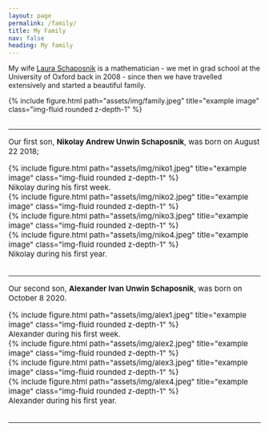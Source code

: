 ```yaml
---
layout: page
permalink: /family/
title: My Family
nav: false
heading: My family
---
```


My wife [Laura Schaposnik](http://lauraschaposnik.com/) is a mathematician - we met in grad school at the University of Oxford back in 2008 - since then we have travelled extensively and started a beautiful family. 

 
<div class="row">
    <div class="col-sm mt-3 mt-md-0">
        {% include figure.html path="assets/img/family.jpeg" title="example image" class="img-fluid rounded z-depth-1" %}
    </div>
</div>

<br>

 
<hr>
<span style="font-size:15px">
 

Our first son, <b>Nikolay Andrew Unwin Schaposnik</b>, was born on August 22 2018; 

 
<div class="row">
    <div class="col-sm mt-3 mt-md-0">
        {% include figure.html path="assets/img/niko1.jpeg" title="example image" class="img-fluid rounded z-depth-1" %}
    </div>
</div>
<div class="caption">
    Nikolay during his first week.
</div>





<div class="row">
    <div class="col-sm mt-3 mt-md-0">
        {% include figure.html path="assets/img/niko2.jpeg" title="example image" class="img-fluid rounded z-depth-1" %}
    </div>
    <div class="col-sm mt-3 mt-md-0">
        {% include figure.html path="assets/img/niko3.jpeg" title="example image" class="img-fluid rounded z-depth-1" %}
    </div>
    <div class="col-sm mt-3 mt-md-0">
        {% include figure.html path="assets/img/niko4.jpeg" title="example image" class="img-fluid rounded z-depth-1" %}
    </div>
</div>
<div class="caption">
    Nikolay during his first year.
</div>

<br>

 
<hr>
<span style="font-size:15px">
 

Our second son, <b>Alexander Ivan Unwin Schaposnik</b>, was born on October 8 2020.

 
<div class="row">
    <div class="col-sm mt-3 mt-md-0">
        {% include figure.html path="assets/img/alex1.jpeg" title="example image" class="img-fluid rounded z-depth-1" %}
    </div>
</div>
<div class="caption">
    Alexander during his first week.
</div>
 


<div class="row">
    <div class="col-sm mt-3 mt-md-0">
        {% include figure.html path="assets/img/alex2.jpeg" title="example image" class="img-fluid rounded z-depth-1" %}
    </div>
    <div class="col-sm mt-3 mt-md-0">
        {% include figure.html path="assets/img/alex3.jpeg" title="example image" class="img-fluid rounded z-depth-1" %}
    </div>
    <div class="col-sm mt-3 mt-md-0">
        {% include figure.html path="assets/img/alex4.jpeg" title="example image" class="img-fluid rounded z-depth-1" %}
    </div>
</div>
<div class="caption">
    Alexander during his first year.
</div>
<br>

 
<hr>
<span style="font-size:15px">
 
 

</div>




